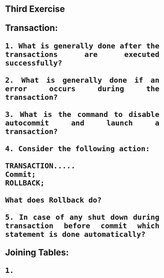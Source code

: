 # Third Exercise


<div align="justify">
    <b style="font-size:28px;">
    
Transaction:
                

    1. What is generally done after the transactions are executed successfully? 
    
    2. What is generally done if an error occurs during the transaction?
    
    3. What is the command to disable autocommit and launch a transaction?
    
    4. Consider the following action:

    TRANSACTION.....
    Commit;
    ROLLBACK;

    What does Rollback do?

    5. In case of any shut down during transaction before commit which statement is done automatically?


Joining Tables:

    1.



</b>
</div>